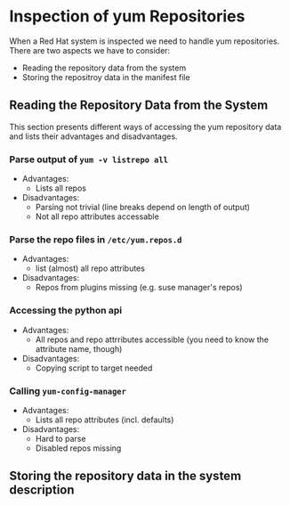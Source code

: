 # Inspection of yum Repositories

When a Red Hat system is inspected we need to handle yum repositories. There are two aspects we have to consider:
* Reading the repository data from the system
* Storing the repositroy data in the manifest file

## Reading the Repository Data from the System

This section presents different ways of accessing the yum repository data and lists their advantages and disadvantages.

### Parse output of `yum -v listrepo all`
* Advantages:
  * Lists all repos
* Disadvantages:
  * Parsing not trivial (line breaks depend on length of output)
  * Not all repo attributes accessable

### Parse the repo files in `/etc/yum.repos.d`
* Advantages:
  * list (almost) all repo attributes
* Disadvantages:
  * Repos from plugins missing (e.g. suse manager's repos)

### Accessing the python api
* Advantages:
  * All repos and repo attrributes accessible (you need to know the attribute name, though)
* Disadvantages:
  * Copying script to target needed

### Calling `yum-config-manager`
* Advantages:
  * Lists all repo attributes (incl. defaults)
* Disadvantages:
  * Hard to parse
  * Disabled repos missing


## Storing the repository data in the system description
